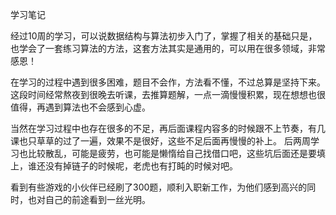 学习笔记

经过10周的学习，可以说数据结构与算法初步入门了，掌握了相关的基础只是，也学会了一套练习算法的方法，这套方法其实是通用的，可以用在很多领域，非常感恩！

在学习的过程中遇到很多困难，题目不会作，方法看不懂，不过总算是坚持下来。这段时间经常熬夜到很晚去听课，去推算题解，一点一滴慢慢积累，现在想想也很值得，再遇到算法也不会感到心虚。

当然在学习过程中也存在很多的不足，再后面课程内容多的时候跟不上节奏，有几课也只草草的过了一遍，效果不是很好，这些不足后面再慢慢的补上。
后两周学习也比较散乱，可能是疲劳，也可能是懒惰给自己找借口吧，这些坑后面还是要填上，谁还没有掉链子的时候呢，老虎也有打盹的时候对吧。

看到有些游戏的小伙伴已经刷了300题，顺利入职新工作，为他们感到高兴的同时，也对自己的前途看到一丝光明。